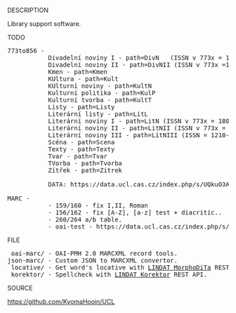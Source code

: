 
DESCRIPTION

Library support software.

TODO
<pre>
773to856 -
           Divadelní noviny I - path=DivN   (ISSN v 773x = 1802-3592)
           Divadelní noviny II - path=DivNII (ISSN v 773x =1802-3614)
           Kmen - path=Kmen
           KUltura - path=Kult
           KUlturní noviny - path=KultN
           Kulturní politika - path=KulP
           Kulturní tvorba - path=KultT
           Listy - path=Listy
           Literární listy - path=LitL
           Literární noviny I - path=LitN (ISSN v 773x = 1804-820X)
           Literární noviny II - path=LitNII (ISSN v 773x = 0459-5203 )
           Literární noviny III - path=LitNIII (ISSN = 1210-0021)
           Scéna - path=Scena
           Texty - path=Texty
           Tvar - path=Tvar
           TVorba - path=Tvorba
           Zítřek - path=Zitrek

           DATA: https://data.ucl.cas.cz/index.php/s/UQkuO3AghA5nvO4

MARC -
           - 159/160 - fix I,II, Roman
           - 156/162 - fix [A-Z], [a-z] test + diacritic..
           - 260/264 a/b table.
           - oai-test - https://data.ucl.cas.cz/index.php/s/GKdL5QzSlwv87LW
</pre>
FILE
<pre>
 oai-marc/ - OAI-PMH 2.0 MARCXML record tools.
json-marc/ - Custom JSON to MARCXML convertor.
 locative/ - Get word's locative with <a href="https://lindat.mff.cuni.cz/services/morphodita/">LINDAT MorphoDiTa</a> REST API.
 korektor/ - Spellcheck with <a href="https://lindat.mff.cuni.cz/services/korektor/">LINDAT Korektor</a> REST API.
</pre>
SOURCE

https://github.com/KyomaHooin/UCL


